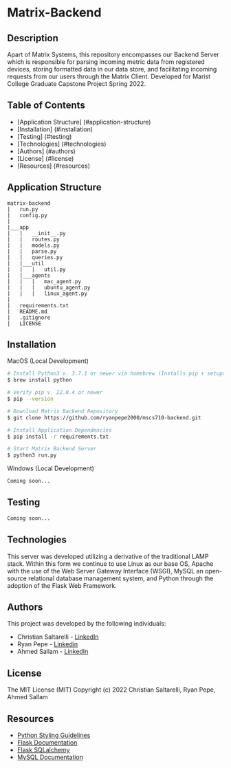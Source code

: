 # Matrix-Backend

## Description
Apart of Matrix Systems, this repository encompasses our Backend Server which is responsible for parsing incoming metric data from registered devices, storing formatted data in our data store, and facilitating incoming requests from our users through the Matrix Client. Developed for Marist College Graduate Capstone Project Spring 2022.

## Table of Contents
- [Application Structure] (#application-structure)
- [Installation] (#installation)
- [Testing] (#testing)
- [Technologies] (#technologies)
- [Authors] (#authors)
- [License] (#license)
- [Resources] (#resources)

## Application Structure
```
matrix-backend
|   run.py
|   config.py
|
|___app
|   |   __init__.py
|   |   routes.py
|   |   models.py
|   |   parse.py
|   |   queries.py
|   |___util
|   |   |   util.py
|   |___agents
|   |   |   mac_agent.py
|   |   |   ubuntu_agent.py
|   |   |   linux_agent.py
|
|   requirements.txt
|   README.md
|   .gitignore
|   LICENSE
```

## Installation
MacOS (Local Development)
```bash
# Install Python3 v. 3.7.1 or newer via homebrew (Installs pip + setuptools)
$ brew install python

# Verify pip v. 22.0.4 or newer
$ pip --version

# Download Matrix Backend Repository
$ git clone https://github.com/ryanpepe2000/mscs710-backend.git

# Install Application Dependencies 
$ pip install -r requirements.txt

# Start Matrix Backend Server
$ python3 run.py
```
Windows (Local Development)
```bash
Coming soon...
```

## Testing
```bash
Coming soon...
```

## Technologies
This server was developed utilizing a derivative of the traditional LAMP stack. Within this form we continue to use Linux as our base OS, Apache with the use of the Web Server Gateway Interface (WSGI), MySQL an open-source relational database management system, and Python through the adoption of the Flask Web Framework.

## Authors
This project was developed by the following individuals:
- Christian Saltarelli - [LinkedIn](https://www.linkedin.com/in/casaltarelli/)
- Ryan Pepe - [Linkedin](https://www.linkedin.com)
- Ahmed Sallam - [LinkedIn](https://www.linkedin.com)

## License
The MIT License (MIT)
Copyright (c) 2022 Christian Saltarelli, Ryan Pepe, Ahmed Sallam

## Resources
- [Python Styling Guidelines](https://peps.python.org/pep-0008/)
- [Flask Documentation](https://flask.palletsprojects.com/en/2.0.x/)
- [Flask SQLalchemy](https://flask-sqlalchemy.palletsprojects.com/en/2.x/)
- [MySQL Documentation](https://dev.mysql.com/doc/)
